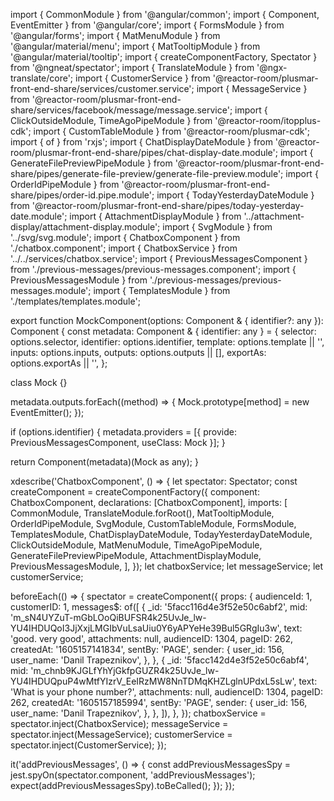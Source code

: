 import { CommonModule } from '@angular/common';
import { Component, EventEmitter } from '@angular/core';
import { FormsModule } from '@angular/forms';
import { MatMenuModule } from '@angular/material/menu';
import { MatTooltipModule } from '@angular/material/tooltip';
import { createComponentFactory, Spectator } from '@ngneat/spectator';
import { TranslateModule } from '@ngx-translate/core';
import { CustomerService } from '@reactor-room/plusmar-front-end-share/services/customer.service';
import { MessageService } from '@reactor-room/plusmar-front-end-share/services/facebook/message/message.service';
import { ClickOutsideModule, TimeAgoPipeModule } from '@reactor-room/itopplus-cdk';
import { CustomTableModule } from '@reactor-room/plusmar-cdk';
import { of } from 'rxjs';
import { ChatDisplayDateModule } from '@reactor-room/plusmar-front-end-share/pipes/chat-display-date.module';
import { GenerateFilePreviewPipeModule } from '@reactor-room/plusmar-front-end-share/pipes/generate-file-preview/generate-file-preview.module';
import { OrderIdPipeModule } from '@reactor-room/plusmar-front-end-share/pipes/order-id.pipe.module';
import { TodayYesterdayDateModule } from '@reactor-room/plusmar-front-end-share/pipes/today-yesterday-date.module';
import { AttachmentDisplayModule } from '../attachment-display/attachment-display.module';
import { SvgModule } from '../svg/svg.module';
import { ChatboxComponent } from './chatbox.component';
import { ChatboxService } from '../../services/chatbox.service';
import { PreviousMessagesComponent } from './previous-messages/previous-messages.component';
import { PreviousMessagesModule } from './previous-messages/previous-messages.module';
import { TemplatesModule } from './templates/templates.module';

export function MockComponent(options: Component & { identifier?: any }): Component {
const metadata: Component & { identifier: any } = {
selector: options.selector,
identifier: options.identifier,
template: options.template || '',
inputs: options.inputs,
outputs: options.outputs || [],
exportAs: options.exportAs || '',
};

class Mock {}

metadata.outputs.forEach((method) => {
Mock.prototype[method] = new EventEmitter<any>();
});

if (options.identifier) {
metadata.providers = [{ provide: PreviousMessagesComponent, useClass: Mock }];
}

return Component(metadata)(Mock as any);
}

xdescribe('ChatboxComponent', () => {
let spectator: Spectator<ChatboxComponent>;
const createComponent = createComponentFactory({
component: ChatboxComponent,
declarations: [ChatboxComponent],
imports: [
CommonModule,
TranslateModule.forRoot(),
MatTooltipModule,
OrderIdPipeModule,
SvgModule,
CustomTableModule,
FormsModule,
TemplatesModule,
ChatDisplayDateModule,
TodayYesterdayDateModule,
ClickOutsideModule,
MatMenuModule,
TimeAgoPipeModule,
GenerateFilePreviewPipeModule,
AttachmentDisplayModule,
PreviousMessagesModule,
],
});
let chatboxService;
let messageService;
let customerService;

beforeEach(() => {
spectator = createComponent({
props: {
audienceId: 1,
customerID: 1,
messages$: of([
{
_id: '5facc116d4e3f52e50c6abf2',
mid: 'm_sN4UYZuT-mGbLOoQiBUFSR4k25UvJe_lw-YU4IHDUQoI3JjXxjLMGIbVuLsaUiu0Y6yAPYeHe39Bul5GRgIu3w',
text: 'good. very good',
attachments: null,
audienceID: 1304,
pageID: 262,
createdAt: '1605157141834',
sentBy: 'PAGE',
sender: {
user_id: 156,
user_name: 'Danil Trapeznikov',
},
},
{
_id: '5facc142d4e3f52e50c6abf4',
mid: 'm_chnb9KJGLfYhYjGkfpGUZR4k25UvJe_lw-YU4IHDUQpuP4wMtfYIzrV_EeIRzMW8NnTDMqKHZLglnUPdxL5sLw',
text: 'What is your phone number?',
attachments: null,
audienceID: 1304,
pageID: 262,
createdAt: '1605157185994',
sentBy: 'PAGE',
sender: {
user_id: 156,
user_name: 'Danil Trapeznikov',
},
},
]),
},
});
chatboxService = spectator.inject<ChatboxService>(ChatboxService);
messageService = spectator.inject<MessageService>(MessageService);
customerService = spectator.inject<CustomerService>(CustomerService);
});

it('addPreviousMessages', () => {
const addPreviousMessagesSpy = jest.spyOn(spectator.component, 'addPreviousMessages');
expect(addPreviousMessagesSpy).toBeCalled();
});
});
